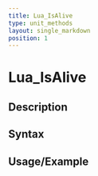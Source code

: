 ```yaml
---
title: Lua_IsAlive
type: unit_methods
layout: single_markdown
position: 1
---
```


# Lua_IsAlive

## Description

## Syntax

## Usage/Example



